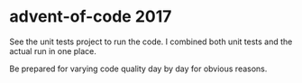 # advent-of-code 2017

See the unit tests project to run the code.
I combined both unit tests and the actual run in one place.

Be prepared for varying code quality day by day for obvious reasons.